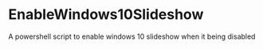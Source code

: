 # EnableWindows10Slideshow
A powershell script to enable windows 10 slideshow when it being disabled
